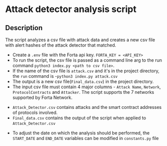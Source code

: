 # Attack detector analysis script

## Description
The script analyzes a csv file with attack data and creates a new csv file with alert hashes of the attack detector that matched.
* Create a `.env` file with the Forta api key. `FORTA_KEY = <API_KEY>`
* To run the script, the csv file is passed as a command line arg to the run command `python3 index.py <path to csv file>`.
* If the name of the csv file is `attack.csv` and it's in the project directory, the `run` command is -`python3 index.py attack.csv`
* The output is a new csv file(`Final_data.csv`) in the project directory.
* The input csv file must contain 4 major columns - `Attack Name`, `Network`, `ProtocolContracts` and `Attacker`.  The script supports the 7 networks supported by Forta Network.
- `Attack_Detector.csv` contains attacks and the smart contract addresses of protocols involved.
- `Final_data.csv` contains the output of the script when applied to `Attack_Detector.csv`
* To adjust the date on which the analysis should be performed, the `START_DATE` and `END_DATE` variables can be modified in `constants.py` file

